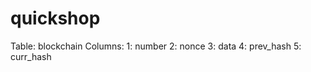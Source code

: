 # quickshop

Table: blockchain
Columns:
    1: number
    2: nonce
    3: data
    4: prev_hash
    5: curr_hash
